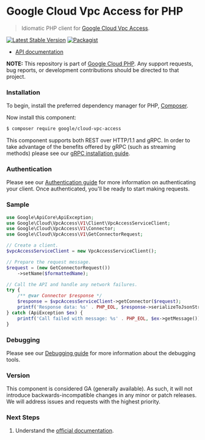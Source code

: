 # Google Cloud Vpc Access for PHP

> Idiomatic PHP client for [Google Cloud Vpc Access](https://cloud.google.com/vpc).

[![Latest Stable Version](https://poser.pugx.org/google/cloud-vpc-access/v/stable)](https://packagist.org/packages/google/cloud-vpc-access) [![Packagist](https://img.shields.io/packagist/dm/google/cloud-vpc-access.svg)](https://packagist.org/packages/google/cloud-vpc-access)

* [API documentation](https://cloud.google.com/php/docs/reference/cloud-vpc-access/latest)

**NOTE:** This repository is part of [Google Cloud PHP](https://github.com/googleapis/google-cloud-php). Any
support requests, bug reports, or development contributions should be directed to
that project.

### Installation

To begin, install the preferred dependency manager for PHP, [Composer](https://getcomposer.org/).

Now install this component:

```sh
$ composer require google/cloud-vpc-access
```

This component supports both REST over HTTP/1.1 and gRPC. In order to take advantage of the benefits offered by gRPC (such as streaming methods)
please see our [gRPC installation guide](https://cloud.google.com/php/grpc).

### Authentication

Please see our [Authentication guide](https://github.com/googleapis/google-cloud-php/blob/main/AUTHENTICATION.md) for more information
on authenticating your client. Once authenticated, you'll be ready to start making requests.

### Sample

```php
use Google\ApiCore\ApiException;
use Google\Cloud\VpcAccess\V1\Client\VpcAccessServiceClient;
use Google\Cloud\VpcAccess\V1\Connector;
use Google\Cloud\VpcAccess\V1\GetConnectorRequest;

// Create a client.
$vpcAccessServiceClient = new VpcAccessServiceClient();

// Prepare the request message.
$request = (new GetConnectorRequest())
    ->setName($formattedName);

// Call the API and handle any network failures.
try {
    /** @var Connector $response */
    $response = $vpcAccessServiceClient->getConnector($request);
    printf('Response data: %s' . PHP_EOL, $response->serializeToJsonString());
} catch (ApiException $ex) {
    printf('Call failed with message: %s' . PHP_EOL, $ex->getMessage());
}
```

### Debugging

Please see our [Debugging guide](https://github.com/googleapis/google-cloud-php/blob/main/DEBUG.md)
for more information about the debugging tools.

### Version

This component is considered GA (generally available). As such, it will not introduce backwards-incompatible changes in
any minor or patch releases. We will address issues and requests with the highest priority.

### Next Steps

1. Understand the [official documentation](https://cloud.google.com/vpc/docs).
